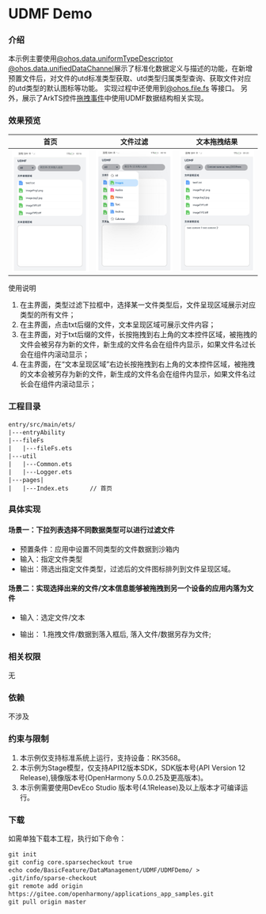 #  UDMF Demo 

### 介绍

本示例主要使用[@ohos.data.uniformTypeDescriptor](https://gitee.com/openharmony/docs/blob/master/zh-cn/application-dev/reference/apis-arkdata/js-apis-data-uniformTypeDescriptor.md) 
[@ohos.data.unifiedDataChannel](https://gitee.com/openharmony/docs/blob/master/zh-cn/application-dev/reference/apis-arkdata/js-apis-data-unifiedDataChannel.md)展示了标准化数据定义与描述的功能，在新增预置文件后，对文件的utd标准类型获取、utd类型归属类型查询、获取文件对应的utd类型的默认图标等功能。 实现过程中还使用到[@ohos.file.fs](https://gitee.com/openharmony/docs/blob/master/zh-cn/application-dev/reference/apis-core-file-kit/js-apis-file-fs.md) 等接口。
另外，展示了ArkTS控件[拖拽事件](https://gitee.com/openharmony/docs/blob/master/zh-cn/application-dev/reference/apis-arkui/arkui-ts/ts-universal-events-drag-drop.md)中使用UDMF数据结构相关实现。



### 效果预览

|首页|文件过滤| 文本拖拽结果                         |
|--------------------------------|--------------------------------|--------------------------------|
|![image](screenshots/first.png)|![image](screenshots/select.png)| ![image](screenshots/drag.png) |


使用说明
1. 在主界面，类型过滤下拉框中，选择某一文件类型后，文件呈现区域展示对应类型的所有文件；
2. 在主界面，点击txt后缀的文件，文本呈现区域可展示文件内容；
3. 在主界面，对于txt后缀的文件，长按拖拽到右上角的文本控件区域，被拖拽的文件会被另存为新的文件，新生成的文件名会在组件内显示，如果文件名过长会在组件内滚动显示；
4. 在主界面，在“文本呈现区域”右边长按拖拽到右上角的文本控件区域，被拖拽的文本会被另存为新的文件，新生成的文件名会在组件内显示，如果文件名过长会在组件内滚动显示；

### 工程目录

```
entry/src/main/ets/
|---entryAbility
|---fileFs
|   |---fileFs.ets
|---util
|   |---Common.ets 
|   |---Logger.ets 
|---pages|   
|   |---Index.ets      // 首页
```

### 具体实现

#### 场景一：下拉列表选择不同数据类型可以进行过滤文件
* 预置条件：应用中设置不同类型的文件数据到沙箱内
* 输入：指定文件类型
* 输出：筛选出指定文件类型，过滤后的文件图标排列到文件呈现区域。


#### 场景二：实现选择出来的文件/文本信息能够被拖拽到另一个设备的应用内落为文件
* 输入：选定文件/文本

* 输出：
1.拖拽文件/数据到落入框后, 落入文件/数据另存为文件;

### 相关权限
无
### 依赖

不涉及

### 约束与限制

1. 本示例仅支持标准系统上运行，支持设备：RK3568。
2. 本示例为Stage模型，仅支持API12版本SDK，SDK版本号(API Version 12 Release),镜像版本号(OpenHarmony 5.0.0.25及更高版本)。
3. 本示例需要使用DevEco Studio 版本号(4.1Release)及以上版本才可编译运行。

### 下载

如需单独下载本工程，执行如下命令：

    git init
    git config core.sparsecheckout true
    echo code/BasicFeature/DataManagement/UDMF/UDMFDemo/ > .git/info/sparse-checkout
    git remote add origin https://gitee.com/openharmony/applications_app_samples.git
    git pull origin master
